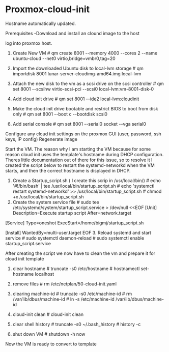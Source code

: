 # Proxmox-cloud-init
Hostname automatically updated. 


Prerequisites 
-Download and install an clound image to the host

log into proxmox host.
  
  1. Create New VM
    # qm create 8001 --memory 4000 --cores 2 --name ubuntu-cloud --net0 virtio,bridge=vmbr0,tag=20
  
  2. Import the downloaded Ubuntu disk to local-lvm storage
    # qm importdisk 8001 lunar-server-cloudimg-amd64.img local-lvm
  
  3. Attach the new disk to the vm as a scsi drive on the scsi controller
    # qm set 8001 --scsihw virtio-scsi-pci --scsi0 local-lvm:vm-8001-disk-0
  
  4. Add cloud init drive
    # qm set 8001 --ide2 local-lvm:cloudinit
  
  5. Make the cloud init drive bootable and restrict BIOS to boot from disk only
    # qm set 8001 --boot c --bootdisk scsi0
  
  6. Add serial console
    # qm set 8001 --serial0 socket --vga serial0
  

Configure any cloud init settings on the proxmox GUI (user, password, ssh keys, IP config) Regenerate image

Start the VM.
The reason why I am starting the VM because for some reason cloud init uses the template's hostname during DHCP configuration.
Theres little documentation out of there for this issue, so to resolve it I created the script below to restart the systemd-networkd when the VM starts, and then the correct hostname is displayed in DHCP.

  1. Create a Startup_script.sh ( I create this scrip in /usr/local/bin/)
    # echo '#!/bin/bash' | tee /usr/local/bin/startup_script.sh
    # echo 'systemctl restart systemd-networkd' >> /usr/local/bin/startup_script.sh
    # chmod +x /usr/local/bin/startup_script.sh
  2. Create the system service file
    # sudo tee /etc/systemd/system/startup_script.service > /dev/null <<EOF
[Unit]
Description=Execute startup script
After=network.target

[Service]
Type=oneshot
ExecStart=/home/bigmj/startup_script.sh

[Install]
WantedBy=multi-user.target
EOF
  3. Reload systemd and start service
    # sudo systemctl daemon-reload
    # sudo systemctl enable startup_script.service

After creating the script we now have to clean the vm and prepare it for cloud init template

  1. clear hostname
    # truncate -s0 /etc/hostname
    # hostnamectl set-hostname localhost

  2. remove files
    # rm /etc/netplan/50-cloud-init.yaml
  3. clearing machine-id
    # truncate -s0 /etc/machine-id
    # rm /var/lib/dbus/machine-id
    # ln -s /etc/machine-id /var/lib/dbus/machine-id

  4. cloud-init clean
    # cloud-init clean
  5. clear shell history
    # truncate -s0 ~/.bash_history
    # history -c
  6. shut down VM
    # shutdown -h now


Now the VM is ready to convert to template



